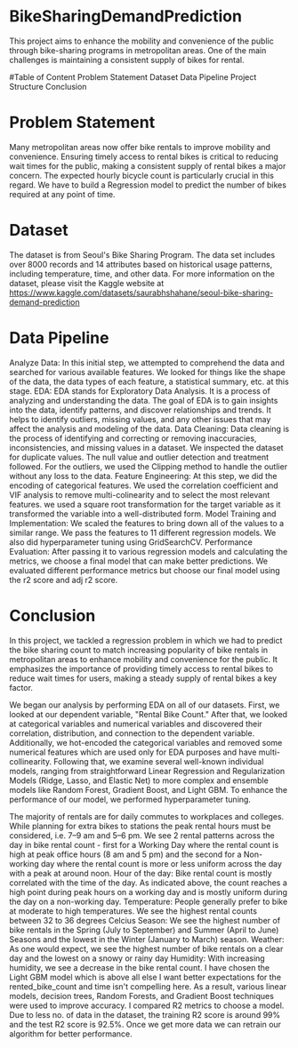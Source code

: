 # BikeSharingDemandPrediction
This project aims to enhance the mobility and convenience of the public through bike-sharing programs in metropolitan areas. One of the main challenges is maintaining a consistent supply of bikes for rental.

#Table of Content
Problem Statement
Dataset
Data Pipeline
Project Structure
Conclusion
# Problem Statement
Many metropolitan areas now offer bike rentals to improve mobility and convenience. Ensuring timely access to rental bikes is critical to reducing wait times for the public, making a consistent supply of rental bikes a major concern. The expected hourly bicycle count is particularly crucial in this regard. We have to build a Regression model to predict the number of bikes required at any point of time.

# Dataset
The dataset is from Seoul's Bike Sharing Program. The data set includes over 8000 records and 14 attributes based on historical usage patterns, including temperature, time, and other data. For more information on the dataset, please visit the Kaggle website at https://www.kaggle.com/datasets/saurabhshahane/seoul-bike-sharing-demand-prediction

# Data Pipeline
Analyze Data: In this initial step, we attempted to comprehend the data and searched for various available features. We looked for things like the shape of the data, the data types of each feature, a statistical summary, etc. at this stage.
EDA: EDA stands for Exploratory Data Analysis. It is a process of analyzing and understanding the data. The goal of EDA is to gain insights into the data, identify patterns, and discover relationships and trends. It helps to identify outliers, missing values, and any other issues that may affect the analysis and modeling of the data.
Data Cleaning: Data cleaning is the process of identifying and correcting or removing inaccuracies, inconsistencies, and missing values in a dataset. We inspected the dataset for duplicate values. The null value and outlier detection and treatment followed. For the outliers, we used the Clipping method to handle the outlier without any loss to the data.
Feature Engineering: At this step, we did the encoding of categorical features. We used the correlation coefficient and VIF analysis to remove multi-colinearity and to select the most relevant features. we used a square root transformation for the target variable as it transformed the variable into a well-distributed form.
Model Training and Implementation:
We scaled the features to bring down all of the values to a similar range. We pass the features to 11 different regression models. We also did hyperparameter tuning using GridSearchCV.
Performance Evaluation: After passing it to various regression models and calculating the metrics, we choose a final model that can make better predictions. We evaluated different performance metrics but choose our final model using the r2 score and adj r2 score.

# Conclusion
In this project, we tackled a regression problem in which we had to predict the bike sharing count to match increasing popularity of bike rentals in metropolitan areas to enhance mobility and convenience for the public. It emphasizes the importance of providing timely access to rental bikes to reduce wait times for users, making a steady supply of rental bikes a key factor.

We began our analysis by performing EDA on all of our datasets. First, we looked at our dependent variable, "Rental Bike Count." After that, we looked at categorical variables and numerical variables and discovered their correlation, distribution, and connection to the dependent variable. Additionally, we hot-encoded the categorical variables and removed some numerical features which are used only for EDA purposes and have multi-collinearity. Following that, we examine several well-known individual models, ranging from straightforward Linear Regression and Regularization Models (Ridge, Lasso, and Elastic Net) to more complex and ensemble models like Random Forest, Gradient Boost, and Light GBM. To enhance the performance of our model, we performed hyperparameter tuning.

The majority of rentals are for daily commutes to workplaces and colleges. While planning for extra bikes to stations the peak rental hours must be considered, i.e. 7–9 am and 5–6 pm.
We see 2 rental patterns across the day in bike rental count - first for a Working Day where the rental count is high at peak office hours (8 am and 5 pm) and the second for a Non-working day where the rental count is more or less uniform across the day with a peak at around noon.
Hour of the day: Bike rental count is mostly correlated with the time of the day. As indicated above, the count reaches a high point during peak hours on a working day and is mostly uniform during the day on a non-working day.
Temperature: People generally prefer to bike at moderate to high temperatures. We see the highest rental counts between 32 to 36 degrees Celcius
Season: We see the highest number of bike rentals in the Spring (July to September) and Summer (April to June) Seasons and the lowest in the Winter (January to March) season.
Weather: As one would expect, we see the highest number of bike rentals on a clear day and the lowest on a snowy or rainy day
Humidity: With increasing humidity, we see a decrease in the bike rental count.
I have chosen the Light GBM model which is above all else I want better expectations for the rented_bike_count and time isn't compelling here. As a result, various linear models, decision trees, Random Forests, and Gradient Boost techniques were used to improve accuracy. I compared R2 metrics to choose a model.
Due to less no. of data in the dataset, the training R2 score is around 99% and the test R2 score is 92.5%. Once we get more data we can retrain our algorithm for better performance.
